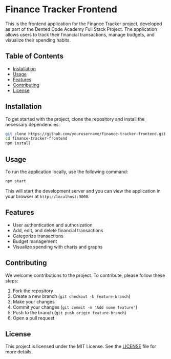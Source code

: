 # Finance Tracker Frontend

This is the frontend application for the Finance Tracker project, developed as part of the Dented Code Academy Full Stack Project. The application allows users to track their financial transactions, manage budgets, and visualize their spending habits.

## Table of Contents

- [Installation](#installation)
- [Usage](#usage)
- [Features](#features)
- [Contributing](#contributing)
- [License](#license)

## Installation

To get started with the project, clone the repository and install the necessary dependencies:

```bash
git clone https://github.com/yourusername/finance-tracker-frontend.git
cd finance-tracker-frontend
npm install
```

## Usage

To run the application locally, use the following command:

```bash
npm start
```

This will start the development server and you can view the application in your browser at `http://localhost:3000`.

## Features

- User authentication and authorization
- Add, edit, and delete financial transactions
- Categorize transactions
- Budget management
- Visualize spending with charts and graphs

## Contributing

We welcome contributions to the project. To contribute, please follow these steps:

1. Fork the repository
2. Create a new branch (`git checkout -b feature-branch`)
3. Make your changes
4. Commit your changes (`git commit -m 'Add some feature'`)
5. Push to the branch (`git push origin feature-branch`)
6. Open a pull request

## License

This project is licensed under the MIT License. See the [LICENSE](LICENSE) file for more details.
